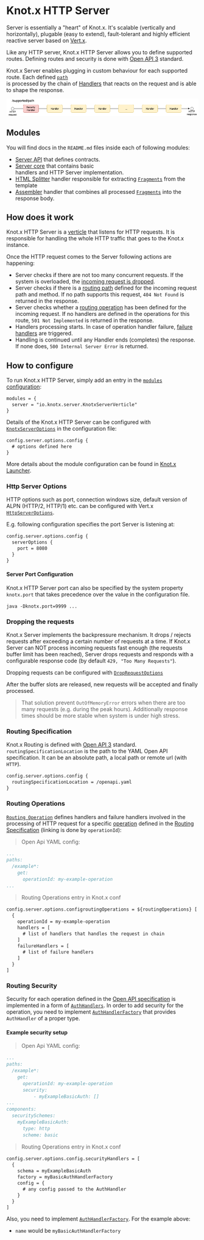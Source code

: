 # Knot.x HTTP Server
Server is essentially a "heart" of Knot.x. It's scalable (vertically and horizontally), 
plugable (easy to extend), fault-tolerant 
and highly efficient reactive server based on [Vert.x](https://vertx.io/).

Like any HTTP server, Knot.x HTTP Server allows you to define supported routes. Defining routes 
and security is done with [Open API 3](https://github.com/OAI/OpenAPI-Specification) standard.

Knot.x Server enables plugging in custom behaviour for each supported route.
Each defined [`path`](https://github.com/OAI/OpenAPI-Specification/blob/master/versions/3.0.2.md#pathItemObject)\
is processed by the chain of [Handlers](https://vertx.io/docs/apidocs/io/vertx/core/Handler.html)
that reacts on the request and is able to shape the response.

![server flow](misc/server-flow.png)

## Modules
You will find docs in the `README.md` files inside each of following modules:
- [Server API](https://github.com/Knotx/knotx-server-http/tree/master/api) that defines contracts. 
- [Server core](https://github.com/Knotx/knotx-server-http/tree/master/core) that contains basic  
handlers and HTTP Server implementation.
- [HTML Splitter](https://github.com/Knotx/knotx-server-http/tree/master/splitter-html) handler 
responsible for extracting [`Fragments`](https://github.com/Knotx/knotx-fragment-api) from the template
- [Assembler](https://github.com/Knotx/knotx-server-http/tree/master/assembler) handler that combines all
processed [`Fragments`](https://github.com/Knotx/knotx-fragment-api) into the response body.

## How does it work
Knot.x HTTP Server is a [verticle](http://vertx.io/docs/apidocs/io/vertx/core/Verticle.html)
that listens for HTTP requests. It is responsible for handling the whole HTTP traffic that goes to 
the Knot.x instance.

Once the HTTP request comes to the Server following actions are happening:
- Server checks if there are not too many concurrent requests. If the system is overloaded, 
the [incoming request is dropped](#dropping-the-requests).
- Server checks if there is a [routing path](#routing-specification) defined for the incoming request path
and method. If no path supports this request, `404 Not Found` is returned in the response.
- Server checks whether a [routing operation](#routing-operations) has been defined for the incoming request.
If no handlers are defined in the operations for this route, `501 Not Implemented` is returned in the response.
- Handlers processing starts. In case of operation handler failure, [failure handlers](#handling-failures)
are triggered.
- Handling is continued until any Handler ends (completes) the response. If none does, 
`500 Internal Server Error` is returned.

## How to configure
To run Knot.x HTTP Server, simply add an entry in the [`modules` configuration](https://github.com/Knotx/knotx-launcher#modules-configuration):

```hocon
modules = {
  server = "io.knotx.server.KnotxServerVerticle"
}
```

Details of the Knot.x HTTP Server can be configured with [`KnotxServerOptions`](/core/docs/asciidoc/dataobjects.adoc#knotxserveroptions)
in the configuration file:
```hocon
config.server.options.config {
  # options defined here
}
```
More details about the module configuration can be found in [Knot.x Launcher](https://github.com/Knotx/knotx-launcher#modules-configuration).

### Http Server Options
HTTP options such as port, connection windows size, default version of ALPN (HTTP/2, HTTP/1) etc. 
can be configured with Vert.x [`HttpServerOptions`](http://vertx.io/docs/vertx-core/dataobjects.html#HttpServerOptions).

E.g. following configuration specifies the port Server is listening at:
```hocon
config.server.options.config {
  serverOptions {
    port = 8080
  }
}
```
#### Server Port Configuration 
Knot.x HTTP Server port can also be specified by the system property `knotx.port` that takes 
precedence over the value in the configuration file.
```
java -Dknotx.port=9999 ...
```

### Dropping the requests
Knot.x Server implements the backpressure mechanism. It drops / rejects requests after exceeding a 
certain number of requests at a time.
If Knot.x Server can NOT process incoming requests fast enough (the requests buffer limit has been reached), 
Server drops requests and responds with a configurable response code (by default `429, "Too Many Requests"`).

Dropping requests can be configured with [`DropRequestOptions`](core/docs/asciidoc/dataobjects.adoc#droprequestoptions)

After the buffer slots are released, new requests will be accepted and finally processed.

> That solution prevent `OutOfMemoryError` errors when there are too many requests (e.g. during the peak hours). 
Additionally response times should be more stable when system is under high stress.

### Routing Specification
Knot.x Routing is defined with [Open API 3](https://github.com/OAI/OpenAPI-Specification) standard. 
`routingSpecificationLocation` is the path to the YAML Open API specification.
It can be an absolute path, a local path or remote url (with `HTTP`).

```hocon
config.server.options.config {
  routingSpecificationLocation = /openapi.yaml
}
```

### Routing Operations
[`Routing Operation`](core/docs/asciidoc/dataobjects.adoc#routingoperationoptions) 
defines handlers and failure handlers involved in the processing of HTTP request for a specific
[operation](https://github.com/OAI/OpenAPI-Specification/blob/master/versions/3.0.2.md#operationObject)
defined in the [Routing Specification](#routing-specification) (linking is done
by `operationId`):

> Open Api YAML config:
```yaml
...
paths:
  /example*:
    get:
      operationId: my-example-operation
...
```
> Routing Operations entry in Knot.x conf
```hocon
config.server.options.configroutingOperations = ${routingOperations} [
  {
    operationId = my-example-operation
    handlers = [
      # list of handlers that handles the request in chain
    ]
    failureHandlers = [
      # list of failure handlers
    ]
  }
]
```

### Routing Security
Security for each operation defined in the [Open API specification](https://github.com/OAI/OpenAPI-Specification/blob/master/versions/3.0.2.md#security-requirement-object)
is implemented in a form of [`AuthHandlers`](https://vertx.io/docs/apidocs/io/vertx/ext/web/handler/AuthHandler.html).
In order to add security for the operation, you need to implement [`AuthHandlerFactory`](https://github.com/Knotx/knotx-server-http/blob/master/api/src/main/java/io/knotx/server/api/security/AuthHandlerFactory.java)
that provides `AuthHandler` of a proper type.

#### Example security setup
> Open Api YAML config:
```yaml
...
paths:
  /example*:
    get:
      operationId: my-example-operation
      security:
          - myExampleBasicAuth: []
...
components:
  securitySchemes:
    myExampleBasicAuth:
      type: http
      scheme: basic
```

> Routing Operations entry in Knot.x conf
```hocon
config.server.options.config.securityHandlers = [
  {
    schema = myExampleBasicAuth
    factory = myBasicAuthHandlerFactory
    config = {
      # any config passed to the AuthHandler
    }
  }
]
```

Also, you need to implement [`AuthHandlerFactory`](api#creating-auth-handler).
For the example above:
 - `name` would be `myBasicAuthHandlerFactory`
